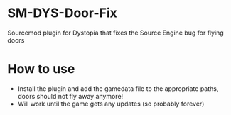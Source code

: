 # SM-DYS-Door-Fix
Sourcemod plugin for Dystopia that fixes the Source Engine bug for flying doors

# How to use
- Install the plugin and add the gamedata file to the appropriate paths, doors should not fly away anymore!
- Will work until the game gets any updates (so probably forever)  
